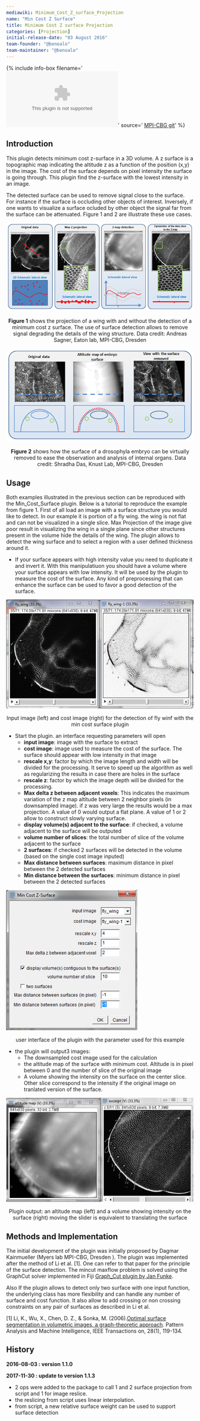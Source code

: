 ```yaml
---
mediawiki: Minimum_Cost_Z_surface_Projection
name: "Min Cost Z Surface"
title: Minimum Cost Z surface Projection
categories: [Projection]
initial-release-date: "03 August 2016"
team-founder: "@benoalo"
team-maintainer: "@benoalo"
---
```


{% include info-box filename='![](/media/mincostzsurface-1.1.0.jar.zip)' source=' [MPI-CBG git](https://git.mpi-cbg.de/bioimage-informatics/MinCostSurface_Projection)' %}

## Introduction

This plugin detects minimum cost z-surface in a 3D volume. A z surface is a topographic map indicating the altitude z as a function of the position (x,y) in the image. The cost of the surface depends on pixel intensity the surface is going through. This plugin find the z-surface with the lowest intensity in an image.

The detected surface can be used to remove signal close to the surface. For instance if the surface is occluding other objects of interest. Inversely, if one wants to visualize a surface ocluded by other object the signal far from the surface can be attenuated. Figure 1 and 2 are illustrate these use cases.

![](/media/mincostsurf-ex2-surfaceselection.png)

<div align="center">

**Figure 1** shows the projection of a wing with and without the detection of a minimum cost z surface. The use of surface detection allows to remove signal degrading the details of the wing structure. Data credit: Andreas Sagner, Eaton lab, MPI-CBG, Dresden

</div>

![](/media/plugins/mincostsurf-ex1-removesurface.png)

<div align="center">

**Figure 2** shows how the surface of a drosophyla embryo can be virtually removed to ease the observation and analysis of internal organs. Data credit: Shradha Das, Knust Lab, MPI-CBG, Dresden

</div>

## Usage

Both examples illustrated in the previous section can be reproduced with the Min\_Cost\_Surface plugin. Below is a tutorial to reproduce the example from figure 1. First of all load an image with a surface structure you would like to detect. In our example it is portion of a fly wing. the wing is not flat and can not be visualized in a single slice. Max Projection of the image give poor result in visualizing the wing in a single plane since other structures present in the volume hide the details of the wing. The plugin allows to detect the wing surface and to select a region with a user defined thickness around it.

-   If your surface appears with high intensity value you need to duplicate it and invert it. With this manipulatiuon you should have a volume where your surface appears with low intensity. It will be used by the plugin to measure the cost of the surface. Any kind of preprocessing that can enhance the surface can be used to favor a good detection of the surface.

![](/media/plugins/mincostsurf-inputimage.png)

<div align="center">

Input image (left) and cost image (right) for the detection of fly winf with the min cost surface plugin

</div>

-   Start the plugin. an interface requesting parameters will open
    -   **input image**: image with the surface to extract
    -   **cost image**: image used to measure the cost of the surface. The surface should appear with low intensity in that image
    -   **rescale x,y**: factor by which the image length and width will be divided for the processing. It serve to speed up the algorithm as well as regularizing the results in case there are holes in the surface
    -   **rescale z**: factor by which the image depth will be divided for the processing.
    -   **Max delta z between adjacent voxels**: This indicates the maximum variation of the z map altitude between 2 neighbor pixels (in downsampled image). if z was very large the results would be a max projection. A value of 0 would output a flat plane. A value of 1 or 2 allow to construct slowly varying surface.
    -   **display volume(s) adjacent to the surface**: if checked, a volume adjacent to the surface will be outputed
    -   **volume number of slices**: the total number of slice of the volume adjacent to the surface
    -   **2 surfaces**: if checked 2 surfaces will be detected in the volume (based on the single cost image inputed)
    -   **Max distance between surfaces**: maximum distance in pixel between the 2 detected surfaces
    -   **Min distance between the surfaces**: minimum distance in pixel between the 2 detected surfaces

![](/media/plugins/mincostsurf-gui.png)

<div align="center">

user interface of the plugin with the parameter used for this example

</div>

-   the plugin will output3 images:
    -   The downsampled cost image used for the calculation
    -   the altitude map of the surface with minimum cost. Altitude is in pixel between 0 and the number of slice of the original image
    -   A volume showing the intensity on the surface on the center slice. Other slice correspond to the intensity if the original image on tranlated version of the surface.

![](/media/plugins/mincostsurf-output.png)

<div align="center">

Plugin output: an altitude map (left) and a volume showing intensity on the surface (right) moving the slider is equivalent to translating the surface

</div>

## Methods and Implementation

The initial development of the plugin was initially proposed by Dagmar Kainmueller (Myers lab MPI-CBG, Dresden ). The plugin was implemented after the method of Li et al. \[1\]. One can refer to that paper for the principle of the surface detection. The mincut maxflow problem is solved using the GraphCut solver implemented in Fiji [Graph\_Cut plugin by Jan Funke](https://fiji.sc/Graph_Cut).

Also If the plugin allows to detect only two surface with one input function, the underlying class has more flexibility and can handle any number of surface and cost function. It also allow to add crossing or non crossing constraints on any pair of surfaces as described in Li et al.

\[1\] Li, K., Wu, X., Chen, D. Z., & Sonka, M. (2006).[Optimal surface segmentation in volumetric images, a graph-theoretic approach](http://www.ncbi.nlm.nih.gov/pmc/articles/PMC2646122/). Pattern Analysis and Machine Intelligence, IEEE Transactions on, 28(1), 119-134.

## History

**2016-08-03 : version 1.1.0**

**2017-11-30 : update to version 1.1.3**

-   2 ops were added to the package to call 1 and 2 surface projection from script and 1 for image reslice.
-   the reslicing from script uses linear interpolation.
-   from script, a new relative surface weight can be used to support surface detection

 
